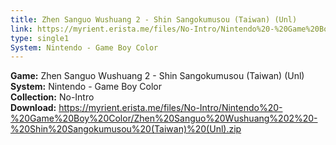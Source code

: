 ```yaml
---
title: Zhen Sanguo Wushuang 2 - Shin Sangokumusou (Taiwan) (Unl)
link: https://myrient.erista.me/files/No-Intro/Nintendo%20-%20Game%20Boy%20Color/Zhen%20Sanguo%20Wushuang%202%20-%20Shin%20Sangokumusou%20(Taiwan)%20(Unl).zip
type: single1
System: Nintendo - Game Boy Color
---
```

<b>Game:</b> Zhen Sanguo Wushuang 2 - Shin Sangokumusou (Taiwan) (Unl)<br>
<b>System:</b> Nintendo - Game Boy Color<br>
<b>Collection:</b> No-Intro<br>
<b>Download:</b> https://myrient.erista.me/files/No-Intro/Nintendo%20-%20Game%20Boy%20Color/Zhen%20Sanguo%20Wushuang%202%20-%20Shin%20Sangokumusou%20(Taiwan)%20(Unl).zip